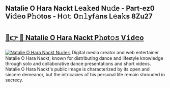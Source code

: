 ## Natalie O Hara Nackt L𝚎a𝚔ed N𝚞𝚍e - Part-ez0 Vi𝚍𝚎o P𝚑𝚘tos - H𝚘𝚝 O𝚗𝚕yf𝚊ns L𝚎a𝚔s 8Zu27

# <h2><a href="http://kfcnkr.oniu.top/?m=Natalie+O+Hara+Nackt">🔗👉 🔴 Natalie O Hara Nackt P𝚑ot𝚘𝚜 V𝚒d𝚎o</a></h2>

[![Natalie O Hara Nackt Nu𝚍e𝚜](https://i.imgur.com/0qMVB7G.gif)](http://kfcnkr.oniu.top/?m=Natalie+O+Hara+Nackt)
Digital media creator and web entertainer Natalie O Hara Nackt, known for distributing dance and lifestyle knowledge through solo and collaborative dance presentations and short videos. Natalie O Hara Nackt's public image is characterized by its open and sincere demeanor, but the intricacies of his personal life remain shrouded in secrecy.  
